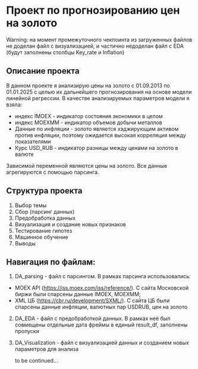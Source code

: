 # Проект по прогнозированию цен на золото

Warning: на момент промежуточного чекпоинта из загруженных файлов не доделан файл с визуализацией, и частично недоделан файл с EDA (будут заполнены столбцы Key_rate и Inflation)

## Описание проекта

В данном проекте я анализирую цены на золото с 01.09.2013 по 01.01.2025 с целью их дальнейшего прогнозирования на основе модели линейной регрессии. В качестве анализируемых параметров модели я взяла:
* индекс IMOEX - индикатор состояния экономики в целом
* индекс MOEXMM - индикатор объемов добычи металлов
* Данные по инфляции - золото является хэджирующим активом против инфляции, поэтому ожидается высокая корреляция между показателями
* Курс USD_RUB - индикатор разницы между ценами на золото в валюте

Зависимой переменной являются цены на золото. Все данные агрегируются с помощью парсинга.

## Структура проекта

1) Выбор темы
2) Сбор (парсинг данных)
3) Предобработка данных
4) Визуализация и создание новых признаков
5) Тестирование гипотез
6) Машинное обучение
7) Выводы
   
## Навигация по файлам:

1) DA_parsing - файл с парсингом.
В рамках парсинга использовались:
* MOEX API (https://iss.moex.com/iss/reference/). С сайта Московской биржи были спарсены данные IMOEX, MOEXMM;
* XML ЦБ (https://cbr.ru/development/SXML/). С сайта ЦБ были спарсены данные инфляции, валютных пар USDRUB, цен на золото

2) DA_EDA - файл с предобработкой данных. В рамках неё был совмещены отдельные дата фреймы в единый result_df, заполнены пропуски

3) DA_Visualization - файл с визуализацией данных и созданием новых параметров для анализа

   to be continued...
  



